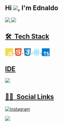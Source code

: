 ## Hi <img src="https://raw.githubusercontent.com/kaueMarques/kaueMarques/master/hi.gif" width="30px">, I'm Ednaldo

<div>
  <a href="https://github.com/Ednaldo-byte">
  <img height="150em" src="https://github-readme-stats.vercel.app/api?username=Ednaldo-byte&show_icons=true&theme=github_dark&include_all_commits=true&count_private=true"/>
  <img height="150em" src="https://github-readme-stats.vercel.app/api/top-langs/?username=Ednaldo-byte&layout=compact&langs_count=7&theme=github_dark"/>
</div>
  
## 🛠 &nbsp;Tech Stack
<div>
  <img align="center" alt="Ed-Js" height="26" src="https://raw.githubusercontent.com/devicons/devicon/master/icons/javascript/javascript-plain.svg">
  <img align="center" alt="Ed-HTML" height="26" src="https://raw.githubusercontent.com/devicons/devicon/master/icons/html5/html5-original.svg">
  <img align="center" alt="Ed-CSS" height="26" src="https://raw.githubusercontent.com/devicons/devicon/master/icons/css3/css3-original.svg">
  <img align="center" alt="Ed-REACT" height="26" src="https://raw.githubusercontent.com/devicons/devicon/master/icons/react/react-original.svg">
  <img align="center" alt="Ed-TYPESCRIPT" height="26" src="https://raw.githubusercontent.com/devicons/devicon/master/icons/typescript/typescript-original.svg">
</div>

## IDE
<img width="26" src="https://cdn.jsdelivr.net/gh/devicons/devicon/icons/vscode/vscode-original.svg" />

## :person_curly_hair: &nbsp;Social Links

<div>
<a href="https://instagram.com/ednaldo_cordeiro_" target="_blank">
 <img align="center" src="https://img.shields.io/badge/-Instagram-7F0049?style=for-the-badge&logo=instagram" alt="instagram"/>
</a>
<p></p>
<a href="https://www.linkedin.com/mwlite/in/ednaldo-cordeiro-28018b1a6" target="_blank">
 <img src="https://img.shields.io/badge/-LinkedIn-%230077B5?style=for-the-badge&logo=linkedin&logoColor=white" target="_blank">
</a> 
</div>
